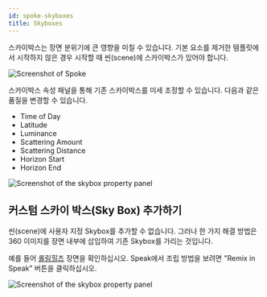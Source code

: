 ```yaml
---
id: spoke-skyboxes
title: Skyboxes
---
```


스카이박스는 장면 분위기에 큰 영향을 미칠 수 있습니다. 기본 요소를 제거한 템플릿에서 시작하지 않은 경우 시작할 때 씬(scene)에 스카이박스가 있어야 합니다.

![Screenshot of Spoke](img/spoke-skybox.png)

스카이박스 속성 패널을 통해 기존 스카이박스를 미세 조정할 수 있습니다. 다음과 같은 품질을 변경할 수 있습니다.

* Time of Day
* Latitude
* Luminance
* Scattering Amount
* Scattering Distance
* Horizon Start
* Horizon End


![Screenshot of the skybox property panel](img/spoke-skybox-properties.png)

## 커스텀 스카이 박스(Sky Box) 추가하기 

씬(scene)에 사용자 지정 Skybox를 추가할 수 없습니다. 그러나 한 가지 해결 방법은 360 이미지를 장면 내부에 삽입하여 기존 Skybox를 가리는 것입니다.

예를 들어 [롤링힐즈](https://hubs.mozilla.com/scenes/iu2htZZ/rolling-hills) 장면을 확인하십시오. Speak에서 조립 방법을 보려면 "Remix in Speak" 버튼을 클릭하십시오.

![Screenshot of the skybox property panel](img/spoke-skybox-360.png)